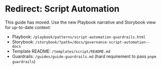 # Redirect: Script Automation

This guide has moved. Use the new Playbook narrative and Storybook view for up-to-date context:

- Playbook: `/playbook/patterns/script-automation-guardrails.html`
- Storybook: `/storybook/?path=/docs/governance-script-automation--docs`
- Template README: `/templates/script/README.md`
- Guardrails: `/guides/guide-guardrails.md` (hard requirement to pass `pnpm guardrails`)
